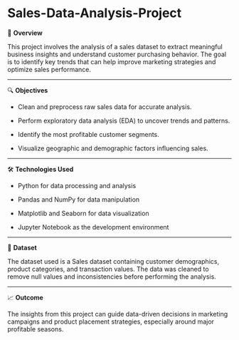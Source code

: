 # Sales-Data-Analysis-Project

📌 **Overview**

This project involves the analysis of a sales dataset to extract meaningful business insights and understand customer purchasing behavior. The goal is to identify key trends that can help improve marketing strategies and optimize sales performance.
***
🔍 **Objectives**

* Clean and preprocess raw sales data for accurate analysis.

* Perform exploratory data analysis (EDA) to uncover trends and patterns.

* Identify the most profitable customer segments.

* Visualize geographic and demographic factors influencing sales.
***
🛠️ **Technologies Used**

* Python for data processing and analysis

* Pandas and NumPy for data manipulation

* Matplotlib and Seaborn for data visualization

* Jupyter Notebook as the development environment
***
📂 **Dataset**

The dataset used is a Sales dataset containing customer demographics, product categories, and transaction values. The data was cleaned to remove null values and inconsistencies before performing the analysis.
***
📈 **Outcome**

The insights from this project can guide data-driven decisions in marketing campaigns and product placement strategies, especially around major profitable seasons.
